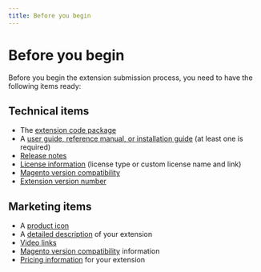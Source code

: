```yaml
---
title: Before you begin
---
```


# Before you begin

Before you begin the extension submission process, you need to have the following items ready:

## Technical items

-  The [extension code package](technical-review-guidelines.md)
-  A [user guide, reference manual, or installation guide](content.md) (at least one is required)
-  [Release notes](submit-for-technical-review.md)
-  [License information](submit-for-technical-review.md) (license type or custom license name and link)
-  [Magento version compatibility](extension-version.md)
-  [Extension version number](extension-version.md)

## Marketing items

-  A [product icon](submit-for-marketing-review.md)
-  A [detailed description](content.md) of your extension
-  [Video links](submit-for-marketing-review.md)
-  [Magento version compatibility](submit-for-marketing-review.md) information
-  [Pricing information](submit-for-marketing-review.md) for your extension
